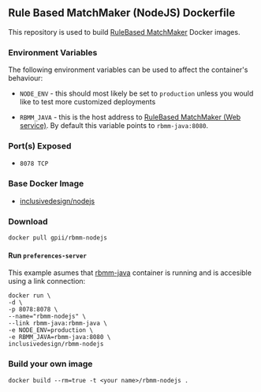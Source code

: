 ## Rule Based MatchMaker (NodeJS) Dockerfile


This repository is used to build [RuleBased MatchMaker](https://github.com/NickKaklanis/RuleBased_MatchMaker) Docker images.


### Environment Variables

The following environment variables can be used to affect the container's behaviour:

* `NODE_ENV` - this should most likely be set to `production` unless you would like to test more customized deployments

* `RBMM_JAVA` - this is the host address to [RuleBased MatchMaker (Web service)](https://github.com/NickKaklanis/RuleBasedMatchMaker_RESTful_WS_Maven). By default this variable points to `rbmm-java:8080`.

### Port(s) Exposed

* `8078 TCP`


### Base Docker Image

* [inclusivedesign/nodejs](https://github.com/idi-ops/docker-nodejs/)


### Download

    docker pull gpii/rbmm-nodejs


#### Run `preferences-server`

This example asumes that [rbmm-java](https://github.com/gpii-ops/docker-rbmm-java) container is running and is accesible using a link connection:

```
docker run \
-d \
-p 8078:8078 \
--name="rbmm-nodejs" \
--link rbmm-java:rbmm-java \
-e NODE_ENV=production \
-e RBMM_JAVA=rbmm-java:8080 \
inclusivedesign/rbmm-nodejs
```


### Build your own image

    docker build --rm=true -t <your name>/rbmm-nodejs .